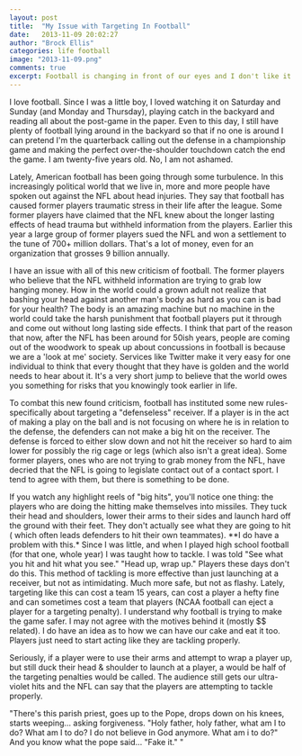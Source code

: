 ```yaml
---
layout: post
title:  "My Issue with Targeting In Football"
date:   2013-11-09 20:02:27
author: "Brock Ellis"
categories: life football
image: "2013-11-09.png"
comments: true
excerpt: Football is changing in front of our eyes and I don't like it.
---
```


<p>I love football. Since I was a little boy, I loved watching it on Saturday and Sunday (and Monday and
Thursday), playing catch in the backyard and reading all about the post-game in the paper.
Even to this day, I still have plenty of football lying around in the backyard so that if no one is around I can
pretend I'm the quarterback calling out the defense in a championship game and making the perfect
over-the-shoulder touchdown catch the end the game. I am twenty-five years old. No, I am not ashamed.</p>

<p>Lately, American football has been going through some turbulence. In this increasingly political world
that we live in, more and more people have spoken out against the NFL about head injuries. They say
that football has caused former players traumatic stress in their life after the league. Some former
players have claimed that the NFL knew about the longer lasting effects of head trauma but withheld
information from the players. Earlier this year a large group of former players sued the NFL and won a
settlement to the tune of 700+ million dollars. That's a lot of money, even for an organization that
grosses 9 billion annually.</p>

<p>I have an issue with all of this new criticism of football. The former players who believe that the NFL
withheld information are trying to grab low hanging money. How in the world could a grown adult not
realize that bashing your head against another man's body as hard as you can is bad for your health?
The body is an amazing machine but no machine in the world could take the harsh punishment that football
players put it through and come out without long lasting side effects. I think that part of the reason
that now, after the NFL has been around for 50ish years, people are coming out of the woodwork to
speak up about concussions in football is because we are a 'look at me' society. Services like Twitter
make it very easy for one individual to think that every thought that they have is golden and the world
needs to hear about it. It's a very short jump to believe that the world owes you something for risks
that you knowingly took earlier in life.</p>

<p>To combat this new found criticism, football has instituted some new rules- specifically about targeting
a "defenseless" receiver. If a player is in the act of making a play on the ball and is not focusing on
where he is in relation to the defense, the defenders can not make a big hit on the receiver. The defense
is forced to either slow down and not hit the receiver so hard to aim lower for possibly the rig cage or
legs (which also isn't a great idea). Some former players, ones who are not trying to grab money from
the NFL, have decried that the NFL is going to legislate contact out of a contact sport. I tend to agree
with them, but there is something to be done.</p>

<p>If you watch any highlight reels of "big hits", you'll notice one thing: the players who are doing the
hitting make themselves into missiles. They tuck their head and shoulders, lower their arms to their sides
and launch hard off the ground with their feet. They don't actually see what they are going to hit (
which often leads defenders to hit their own teammates). **I do have a problem with this.* Since I was
little, and when I played high school football (for that one, whole year) I was taught how to tackle.
I was told "See what you hit and hit what you see." "Head up, wrap up." Players these days don't do this.
This method of tackling is more effective than just launching at a receiver, but not as intimidating.
Much more safe, but not as flashy. Lately, targeting like this can cost a team 15 years, can cost a
player a hefty fine and can sometimes cost a team that players (NCAA football can eject a player for a
targeting penalty). I understand why football is trying to make the game safer. I may not agree with
the motives behind it (mostly $$ related). I do have an idea as to how we can have our cake and eat it
too. Players just need to start acting like they are tackling properly.</p>

<p>Seriously, if a player were to use their arms and attempt to wrap a player up, but still duck their head &
shoulder to launch at a player, a would be half of the targeting penalties would be called. The audience
still gets our ultra-violet hits and the NFL can say that the players are attempting to tackle properly.</p>

<p>"There's this parish priest, goes up to the Pope, drops down on his knees, starts weeping...
asking forgiveness. "Holy father, holy father, what am I to do? What am I to do? I do not believe in
God anymore. What am i to do?" And you know what the pope said... "Fake it." "</p>
